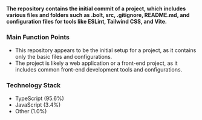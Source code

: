  
#### The repository contains the initial commit of a project, which includes various files and folders such as .bolt, src, .gitignore, README.md, and configuration files for tools like ESLint, Tailwind CSS, and Vite.

### Main Function Points
- This repository appears to be the initial setup for a project, as it contains only the basic files and configurations.
- The project is likely a web application or a front-end project, as it includes common front-end development tools and configurations.

### Technology Stack
- TypeScript (95.6%)
- JavaScript (3.4%)
- Other (1.0%)


